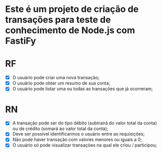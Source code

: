 # Este é um projeto de criação de transações para teste de conhecimento de Node.js com FastiFy

# RF

- [x] O usuário pode criar uma nova transação;
- [x] O usuário pode obter um resumo de sua conta;
- [x] O usuário pode listar uma ou todas as transações que já ocorreram;

# RN

- [x] A transação pode ser do tipo débito (subtrairá do valor total da conta) ou de crédito (somará ao valor total da conta);
- [x] Deve ser possível identificarmos o usuário entre as requisições;
- [x] Não pode haver transação com valores menores ou iguais a 0;
- [x] O usuário só pode visualizar transações na qual ele criou / participou;

